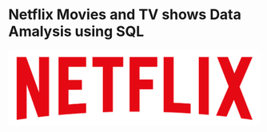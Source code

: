 # Netflix Movies and TV shows Data Amalysis using SQL
![Netflix Logo](https://github.com/sachinswaroop2002/Netflix_SQL_Project/blob/main/logo.png)
